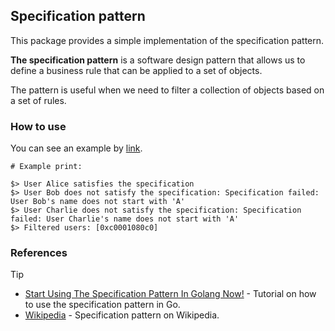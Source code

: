 ## Specification pattern

This package provides a simple implementation of the specification pattern. 

**The specification pattern** is a software design pattern that allows us to define a business rule that 
can be applied to a set of objects.

The pattern is useful when we need to filter a collection of objects based on a set of rules.

### How to use

You can see an example by [link](./example/example.go).

```shell
# Example print:

$> User Alice satisfies the specification
$> User Bob does not satisfy the specification: Specification failed: User Bob's name does not start with 'A'
$> User Charlie does not satisfy the specification: Specification failed: User Charlie's name does not start with 'A'
$> Filtered users: [0xc0001080c0]
```

### References

> [!TIP]
> 
> - [Start Using The Specification Pattern In Golang Now!](https://thegodev.com/specification-pattern/) - Tutorial on how to use the specification pattern in Go.
> - [Wikipedia](https://en.wikipedia.org/wiki/Specification_pattern) - Specification pattern on Wikipedia.
